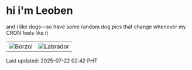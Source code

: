 # hi i'm Leoben

and i like dogs—so have some random dog pics that change whenever my CRON feels like it

|  |  |
|--------|----------|
| ![Borzoi](https://random-dog-vercel.vercel.app/api/random-borzoi?v=1753123338) | ![Labrador](https://random-dog-vercel.vercel.app/api/random-labrador?v=1753123338) |

Last updated: 2025-07-22 02:42 PHT
